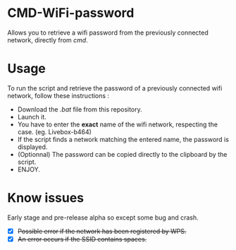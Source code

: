 # CMD-WiFi-password
Allows you to retrieve a wifi password from the previously connected network, directly from *cmd*.


# Usage
To run the script and retrieve the password of a previously connected wifi network, follow these instructions :

- Download the *.bat* file from this repository.
- Launch it.
- You have to enter the **exact** name of the wifi network, respecting the case. (eg. Livebox-b464)
- If the script finds a network matching the entered name, the password is displayed.
- (Optionnal) The password can be copied directly to the clipboard by the script.
- ENJOY.

# Know issues
Early stage and pre-release alpha so except some bug and crash.

- [x] ~~Possible error if the network has been registered by WPS.~~
- [x] ~~An error occurs if the SSID contains spaces.~~
